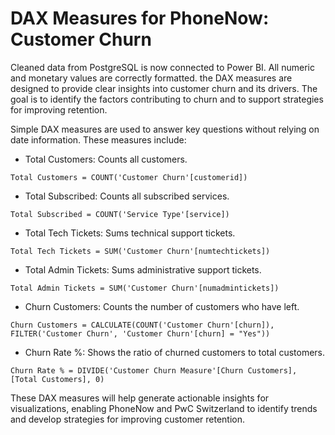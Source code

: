 # DAX Measures for PhoneNow: Customer Churn

Cleaned data from PostgreSQL is now connected to Power BI. All numeric and monetary values are correctly formatted. the DAX measures are designed to provide clear insights into customer churn and its drivers. The goal is to identify the factors contributing to churn and to support strategies for improving retention. 

Simple DAX measures are used to answer key questions without relying on date information. These measures include:

- Total Customers: Counts all customers.
```DAX
Total Customers = COUNT('Customer Churn'[customerid]) 
```

- Total Subscribed: Counts all subscribed services.
```DAX
Total Subscribed = COUNT('Service Type'[service])  
```

- Total Tech Tickets: Sums technical support tickets.
```DAX
Total Tech Tickets = SUM('Customer Churn'[numtechtickets])
```

- Total Admin Tickets: Sums administrative support tickets.
```DAX
Total Admin Tickets = SUM('Customer Churn'[numadmintickets])
```
 
- Churn Customers: Counts the number of customers who have left.
```DAX
Churn Customers = CALCULATE(COUNT('Customer Churn'[churn]), FILTER('Customer Churn', 'Customer Churn'[churn] = "Yes"))
```

- Churn Rate %: Shows the ratio of churned customers to total customers.
```DAX
Churn Rate % = DIVIDE('Customer Churn Measure'[Churn Customers], [Total Customers], 0)
```
These DAX measures will help generate actionable insights for visualizations, enabling PhoneNow and PwC Switzerland to identify trends and develop strategies for improving customer retention.
